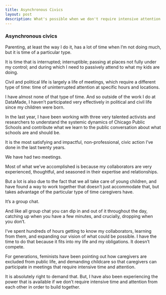 ```yaml
---
title: Asynchronous Civics
layout: post
description: What's possible when we don't require intensive attention from one another.
---
```


### Asynchronous civics
Parenting, at least the way I do it, has a lot of time when I’m not doing much, but it is time of a particular type. 

It is time that is interrupted; interruptible; passing at places not fully under my control; and during which I need to passively attend to what my kids are doing.

Civil and political life is largely a life of meetings, which require a different type of time: time of uninterrupted attention at specific hours and locations. 

I have almost none of that type of time. And so outside of the work I do at DataMade, I haven’t participated very effectively in political and civil life since my children were born.

In the last year, I have been working with three very talented activists and researchers to understand the systemic dynamics of Chicago Public Schools and contribute what we learn to the public conversation about what schools are and should be.

It is the most satisfying and impactful, non-professional, civic action I’ve done in the last twenty years.

We have had two meetings.

Most of what we’ve accomplished is because my collaborators are very experienced, thoughtful, and seasoned in their expertise and relationships.

But a lot is also due to the fact that we all take care of young children, and have found a way to work together that doesn’t just accommodate that, but takes advantage of the particular type of time caregivers have.

It’s a group chat. 

And like all group chat you can dip in and out of it throughout the day, catching up when you have a few minutes, and crucially, dropping when you don’t.

I’ve spent hundreds of hours getting to know my collaborators, learning from them, and expanding our vision of what could be possible. I have the time to do that because it fits into my life and my obligations. It doesn’t compete.

For generations, feminists have been pointing out how caregivers are excluded from public life, and demanding childcare so that caregivers can participate in meetings that require intensive time and attention.

It is absolutely right to demand that. But, I have also been experiencing the power that is available if we don’t require intensive time and attention from each other in order to build together.



